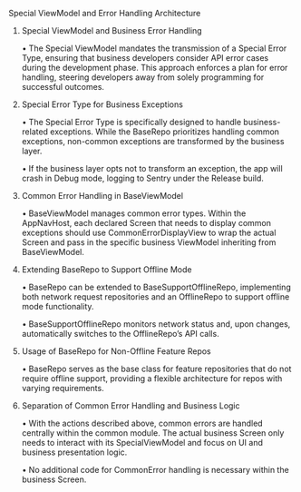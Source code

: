Special ViewModel and Error Handling Architecture

1. Special ViewModel and Business Error Handling

	•	The Special ViewModel mandates the transmission of a Special Error Type, ensuring that business developers consider API error cases during the development phase. This approach enforces a plan for error handling, steering developers away from solely programming for successful outcomes.

2. Special Error Type for Business Exceptions

	•	The Special Error Type is specifically designed to handle business-related exceptions. While the BaseRepo prioritizes handling common exceptions, non-common exceptions are transformed by the business layer.

	•	If the business layer opts not to transform an exception, the app will crash in Debug mode, logging to Sentry under the Release build.

4. Common Error Handling in BaseViewModel

	•	BaseViewModel manages common error types. Within the AppNavHost, each declared Screen that needs to display common exceptions should use CommonErrorDisplayView to wrap the actual Screen and pass in the specific business ViewModel inheriting from BaseViewModel.

5. Extending BaseRepo to Support Offline Mode

	•	BaseRepo can be extended to BaseSupportOfflineRepo, implementing both network request repositories and an OfflineRepo to support offline mode functionality.

	•	BaseSupportOfflineRepo monitors network status and, upon changes, automatically switches to the OfflineRepo’s API calls.

7. Usage of BaseRepo for Non-Offline Feature Repos

	•	BaseRepo serves as the base class for feature repositories that do not require offline support, providing a flexible architecture for repos with varying requirements.

8. Separation of Common Error Handling and Business Logic

	•	With the actions described above, common errors are handled centrally within the common module. The actual business Screen only needs to interact with its SpecialViewModel and focus on UI and business presentation logic.

	•	No additional code for CommonError handling is necessary within the business Screen.
